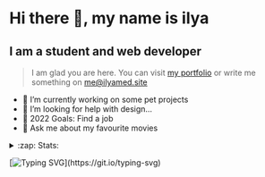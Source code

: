 # Hi there 👋, my name is ilya
## I am a student and web developer
<!-- ![I am a student and web developer](https://i.pinimg.com/originals/b9/ba/44/b9ba446cca2bb06ff1a8d49fd46581ed.jpg) -->

>I am glad you are here. You can visit [my portfolio](https://ilyamed.site/) or write me something on me@ilyamed.site 

- 🔭 I’m currently working on some pet projects
- 🤔 I’m looking for help with design...
- 🥅 2022 Goals: Find a job
- 💬 Ask me about my favourite movies 

<details>
  <summary>:zap: Stats:</summary>
<p><!-- https://github.com/anmol098/waka-readme-stats -->
  
<!--START_SECTION:waka-->
![Profile Views](http://img.shields.io/badge/Profile%20Views-0-blue)

**🐱 My GitHub Data** 

> 🏆 235 Contributions in the Year 2022
 > 
> 📦 63.9 kB Used in GitHub's Storage 
 > 
> 💼 Opted to Hire
 > 
> 📜 13 Public Repositories 
 > 
> 🔑 2 Private Repositories  
 > 
**I'm a Night 🦉** 

```text
🌞 Morning    33 commits     ██░░░░░░░░░░░░░░░░░░░░░░░   10.38% 
🌆 Daytime    61 commits     ████░░░░░░░░░░░░░░░░░░░░░   19.18% 
🌃 Evening    124 commits    █████████░░░░░░░░░░░░░░░░   38.99% 
🌙 Night      100 commits    ███████░░░░░░░░░░░░░░░░░░   31.45%

```


📊 **This Week I Spent My Time On** 

```text
⌚︎ Time Zone: Europe/Moscow

💬 Programming Languages: 
JavaScript               8 hrs 24 mins       ███████████████░░░░░░░░░░   59.95% 
SCSS                     3 hrs 7 mins        █████░░░░░░░░░░░░░░░░░░░░   22.27% 
Markdown                 1 hr 25 mins        ██░░░░░░░░░░░░░░░░░░░░░░░   10.15% 
JSON                     38 mins             █░░░░░░░░░░░░░░░░░░░░░░░░   4.6% 
C++                      21 mins             ░░░░░░░░░░░░░░░░░░░░░░░░░   2.57%

🔥 Editors: 
VS Code                  13 hrs 39 mins      ████████████████████████░   97.43% 
Visual Studio            21 mins             ░░░░░░░░░░░░░░░░░░░░░░░░░   2.57%

🐱‍💻 Projects: 
RTUITLab_Recruit         13 hrs 36 mins      ████████████████████████░   97.03% 
homework_siaod           21 mins             ░░░░░░░░░░░░░░░░░░░░░░░░░   2.57% 
my_portfolio             3 mins              ░░░░░░░░░░░░░░░░░░░░░░░░░   0.37% 
Unknown Project          0 secs              ░░░░░░░░░░░░░░░░░░░░░░░░░   0.03%

```


 Last Updated on 22/03/2022 18:45:30 UTC
<!--END_SECTION:waka-->
  
![GitHub stats](https://github-readme-stats.vercel.app/api?username=Terro216&show_icons=true&theme=darcula)  
</p>
</details>

[![Typing SVG](https://readme-typing-svg.herokuapp.com?color=%23204829&duration=7000&lines=Wake+up%2C+Neo...)](https://git.io/typing-svg)
